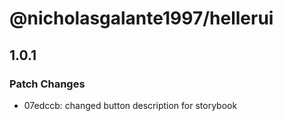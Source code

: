 # @nicholasgalante1997/hellerui

## 1.0.1
### Patch Changes

- 07edccb: changed button description for storybook
